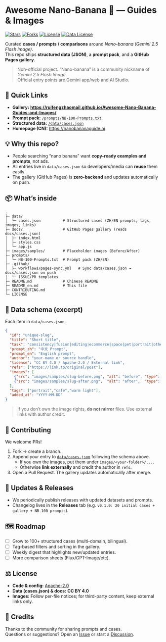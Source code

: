 # Awesome Nano-Banana 🍌 — Guides & Images

[![Stars](https://img.shields.io/github/stars/ruifengzhaomail/Awesome-Nano-Banana-Guides-and-Images?style=flat-square)](https://github.com/ruifengzhaomail/Awesome-Nano-Banana-Guides-and-Images/stargazers)
[![Forks](https://img.shields.io/github/forks/ruifengzhaomail/Awesome-Nano-Banana-Guides-and-Images?style=flat-square)](https://github.com/ruifengzhaomail/Awesome-Nano-Banana-Guides-and-Images/fork)
[![License](https://img.shields.io/badge/license-Apache--2.0-blue?style=flat-square)](LICENSE)
[![Data License](https://img.shields.io/badge/data-CC%20BY%204.0-green?style=flat-square)](LICENSE)

Curated **cases / prompts / comparisons** around *Nano-banana (Gemini 2.5 Flash Image)*.  
This repo ships **structured data (JSON)**, a **prompt pack**, and a **GitHub Pages gallery**.

> Non-official project. “Nano-banana” is a community nickname of *Gemini 2.5 Flash Image*.  
> Official entry points are Gemini app/web and AI Studio.

## 🚀 Quick Links
- **Gallery:** **https://ruifengzhaomail.github.io/Awesome-Nano-Banana-Guides-and-Images/**
- **Prompt pack:** [`/prompts/NB-100-Prompts.txt`](prompts/NB-100-Prompts.txt)
- **Structured data:** [`/data/cases.json`](data/cases.json)
- **Homepage (CN):** https://nanobananaguide.ai

## 💡 Why this repo?
- People searching “nano banana” want **copy-ready examples and prompts**, not ads.  
- All entries live in `data/cases.json` so developers/media can **reuse** them easily.  
- The gallery (GitHub Pages) is **zero-backend** and updates automatically on push.

## 📦 What’s inside
```
.
├─ data/
│  └─ cases.json          # Structured cases (ZH/EN prompts, tags, images, links)
├─ docs/                  # GitHub Pages gallery (reads docs/cases.json)
│  ├─ index.html
│  ├─ styles.css
│  └─ app.js
├─ images/samples/        # Placeholder images (Before/After)
├─ prompts/
│  └─ NB-100-Prompts.txt  # Prompt pack (ZH/EN)
├─ .github/
│  ├─ workflows/pages-sync.yml   # Sync data/cases.json → docs/cases.json on push
│  └─ ISSUE/PR templates
├─ README.md              # Chinese README
├─ README_en.md           # This file
├─ CONTRIBUTING.md
└─ LICENSE
```

## 🧱 Data schema (excerpt)
Each item in `data/cases.json`:
```json
{
  "id": "unique-slug",
  "title": "Short title",
  "task": "consistency|fusion|editing|ecommerce|space|pet|portrait|other",
  "prompt_zh": "中文 Prompt",
  "prompt_en": "English prompt",
  "author": "your-name or source handle",
  "license": "CC BY 4.0 / Apache-2.0 / External link",
  "refs": ["https://link.to/original/post"],
  "images": [
    {"src": "images/samples/slug-before.png", "alt": "before", "type": "before"},
    {"src": "images/samples/slug-after.png",  "alt": "after",  "type": "after"}
  ],
  "tags": ["portrait","cafe","warm light"],
  "added_at": "YYYY-MM-DD"
}
```
> If you don’t own the image rights, **do not mirror** files. Use external links with author credit.

## 🙌 Contributing
We welcome PRs!
1. Fork → create a branch.  
2. Append your entry to [`data/cases.json`](data/cases.json) following the schema above.  
   - If you own the images, put them under `images/<your-folder>/...`.  
   - Otherwise **link externally** and credit the author in `refs`.  
3. Open a Pull Request. The gallery updates automatically after merge.

## 🔄 Updates & Releases
- We periodically publish releases with updated datasets and prompts.  
- Changelog lives in the **Releases** tab (e.g. `v0.1.0: 20 initial cases + gallery + NB-100 prompts`).

## 🗺️ Roadmap
- [ ] Grow to 100+ structured cases (multi-domain, bilingual).  
- [ ] Tag-based filters and sorting in the gallery.  
- [ ] Weekly digest that highlights new/updated entries.  
- [ ] More comparison sheets (Flux/GPT-Image/etc).

## ⚖️ License
- **Code & config:** [Apache-2.0](LICENSE)  
- **Data (cases.json) & docs:** **CC BY 4.0**  
- **Images:** Follow per-file notices; for third-party content, keep external links only.

## 🙏 Credits
Thanks to the community for sharing prompts and cases.  
Questions or suggestions? Open an [Issue](../../issues) or start a [Discussion](../../discussions).
